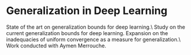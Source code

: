 # Generalization in Deep Learning
State of the art on generalization bounds for deep learning.\\
Study on the current generalization bounds for deep learning. Expansion on the inadequacies of uniform convergence as a measure for generalization.\\
Work conducted with Aymen Merrouche.
